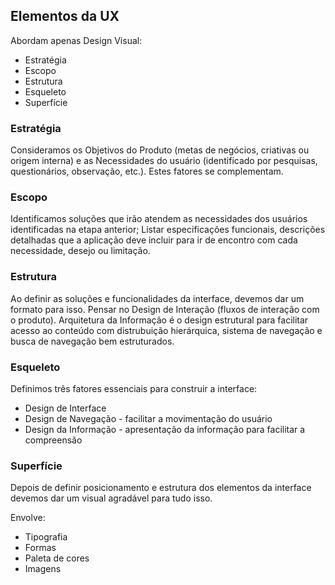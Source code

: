 ## Elementos da UX
Abordam apenas Design Visual:
- Estratégia
- Escopo
- Estrutura
- Esqueleto
- Superfície 

### Estratégia
Consideramos os Objetivos do Produto (metas de negócios, criativas ou origem interna) e as Necessidades do usuário (identificado por pesquisas, questionários, observação, etc.). Estes fatores se complementam.

### Escopo
Identificamos soluções que irão atendem as necessidades dos usuários identificadas na etapa anterior; Listar especificações funcionais, descrições detalhadas que a aplicação deve incluir para ir de encontro com cada necessidade, desejo ou limitação. 

### Estrutura
Ao definir as soluções e funcionalidades da interface, devemos dar um formato para isso. Pensar no Design de Interação (fluxos de interação com o produto). 
Arquitetura da Informação é o design estrutural para facilitar acesso ao conteúdo com distrubuição hierárquica, sistema de navegação e busca de navegação bem estruturados.

### Esqueleto 
Definimos três fatores essenciais para construir a interface:
- Design de Interface
- Design de Navegação - facilitar a movimentação do usuário
- Design da Informação - apresentação da informação para facilitar a compreensão

### Superfície
Depois de definir posicionamento e estrutura dos elementos da interface devemos dar um visual agradável para tudo isso.

Envolve:
- Tipografia
- Formas
- Paleta de cores
- Imagens 
